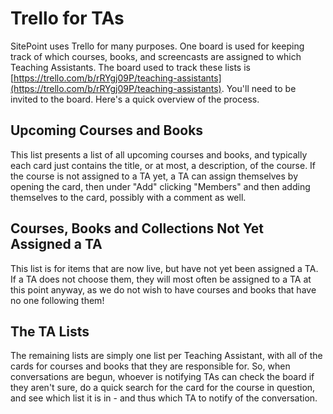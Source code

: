 # Trello for TAs

SitePoint uses Trello for many purposes. One board is used for keeping track of which courses, books, and screencasts are assigned to which Teaching Assistants. The board used to track these lists is [https://trello.com/b/rRYgj09P/teaching-assistants](https://trello.com/b/rRYgj09P/teaching-assistants). You'll need to be invited to the board. Here's a quick overview of the process.

## Upcoming Courses and Books

This list presents a list of all upcoming courses and books, and typically each card just contains the title, or at most, a description, of the course. If the course is not assigned to a TA yet, a TA can assign themselves by opening the card, then under "Add" clicking "Members" and then adding themselves to the card, possibly with a comment as well.

## Courses, Books and Collections Not Yet Assigned a TA

This list is for items that are now live, but have not yet been assigned a TA. If a TA does not choose them, they will most often be assigned to a TA at this point anyway, as we do not wish to have courses and books that have no one following them!

## The TA Lists

The remaining lists are simply one list per Teaching Assistant, with all of the cards for courses and books that they are responsible for. So, when conversations are begun, whoever is notifying TAs can check the board if they aren't sure, do a quick search for the card for the course in question, and see which list it is in - and thus which TA to notify of the conversation.
